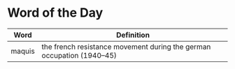 # Word of the Day

|Word|Definition|
|---|---|
|maquis|the french resistance movement during the german occupation (1940–45)|